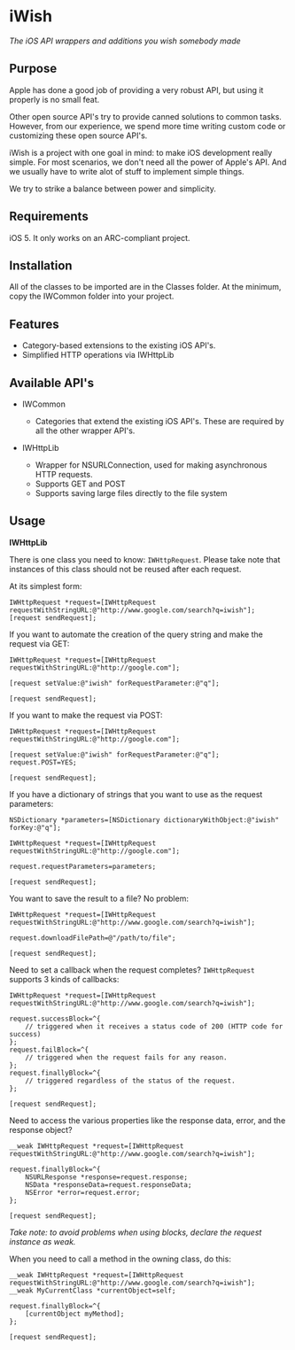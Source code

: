 iWish
====

_The iOS API wrappers and additions you wish somebody made_


Purpose
------------

Apple has done a good job of providing a very robust API, but using it properly is no small feat.

Other open source API's try to provide canned solutions to common tasks. However, from our experience, we spend more time writing custom code or customizing these open source API's.

iWish is a project with one goal in mind: to make iOS development really simple. For most scenarios, we don't need all the power of Apple's API. And we usually have to write alot of stuff to implement simple things.

We try to strike a balance between power and simplicity.


Requirements
-------------------

iOS 5. It only works on an ARC-compliant project.


Installation
---------------

All of the classes to be imported are in the Classes folder. At the minimum, copy the IWCommon folder into your project.


Features
------------

* Category-based extensions to the existing iOS API's.
* Simplified HTTP operations via IWHttpLib


Available API's
--------------------

*	IWCommon
	*	Categories that extend the existing iOS API's. These are required by all the other wrapper API's.
	
*	IWHttpLib
	*	Wrapper for NSURLConnection, used for making asynchronous HTTP requests.
	*	Supports GET and POST
	*	Supports saving large files directly to the file system


Usage
---------

**IWHttpLib**

There is one class you need to know: `IWHttpRequest`. Please take note that instances of this class should not be reused after each request.

At its simplest form:

	IWHttpRequest *request=[IWHttpRequest requestWithStringURL:@"http://www.google.com/search?q=iwish"];
	[request sendRequest];

If you want to automate the creation of the query string and make the request via GET:

	IWHttpRequest *request=[IWHttpRequest requestWithStringURL:@"http://google.com"];
	
	[request setValue:@"iwish" forRequestParameter:@"q"];
	
	[request sendRequest];

If you want to make the request via POST:

	IWHttpRequest *request=[IWHttpRequest requestWithStringURL:@"http://google.com"];
	
	[request setValue:@"iwish" forRequestParameter:@"q"];
	request.POST=YES;
	
	[request sendRequest];
	
If you have a dictionary of strings that you want to use as the request parameters:

	NSDictionary *parameters=[NSDictionary dictionaryWithObject:@"iwish" forKey:@"q"];
	
	IWHttpRequest *request=[IWHttpRequest requestWithStringURL:@"http://google.com"];
	
	request.requestParameters=parameters;
	
	[request sendRequest];

You want to save the result to a file? No problem:

	IWHttpRequest *request=[IWHttpRequest requestWithStringURL:@"http://www.google.com/search?q=iwish"];
	
	request.downloadFilePath=@"/path/to/file";
	
	[request sendRequest];

Need to set a callback when the request completes? `IWHttpRequest` supports 3 kinds of callbacks:

	IWHttpRequest *request=[IWHttpRequest requestWithStringURL:@"http://www.google.com/search?q=iwish"];

	request.successBlock=^{
		// triggered when it receives a status code of 200 (HTTP code for success)
	};
	request.failBlock=^{
		// triggered when the request fails for any reason.
	};
	request.finallyBlock=^{
		// triggered regardless of the status of the request.
	};
	
	[request sendRequest];

Need to access the various properties like the response data, error, and the response object?

	__weak IWHttpRequest *request=[IWHttpRequest requestWithStringURL:@"http://www.google.com/search?q=iwish"];

	request.finallyBlock=^{
		NSURLResponse *response=request.response;
		NSData *responseData=request.responseData;
		NSError *error=request.error;
	};
	
	[request sendRequest];

_Take note: to avoid problems when using blocks, declare the request instance as weak._

When you need to call a method in the owning class, do this:

	__weak IWHttpRequest *request=[IWHttpRequest requestWithStringURL:@"http://www.google.com/search?q=iwish"];
	__weak MyCurrentClass *currentObject=self;

	request.finallyBlock=^{
		[currentObject myMethod];
	};
	
	[request sendRequest];